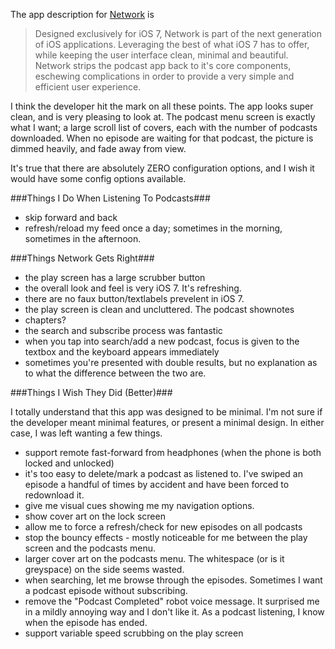 <!--{PublishedOn:"",Title:"Network Podcast App Review",Intro:"A new podcast app showed up for iPhone and iOS 7. I'm a big podcast listener. Here's my review of this app that's not yet a month old."}-->

The app description for [Network](http://networkapp.net) is

> Designed exclusively for iOS 7, Network is part of the next generation of iOS applications. Leveraging the best of what iOS 7 has to offer, while keeping the user interface clean, minimal and beautiful. Network strips the podcast app back to it's core components, eschewing complications in order to provide a very simple and efficient user experience.

I think the developer hit the mark on all these points. The app looks super clean, and is very pleasing to look at. The podcast menu screen is exactly what I want; a large scroll list of covers, each with the number of podcasts downloaded. When no episode are waiting for that podcast, the picture is dimmed heavily, and fade away from view.

It's true that there are absolutely ZERO configuration options, and I wish it would have some config options available.

###Things I Do When Listening To Podcasts###

* skip forward and back
* refresh/reload my feed once a day; sometimes in the morning, sometimes in the afternoon.


###Things Network Gets Right###
* the play screen has a large scrubber button
* the overall look and feel is very iOS 7. It's refreshing. 
* there are no faux button/textlabels prevelent in iOS 7.
* the play screen is clean and uncluttered. The podcast shownotes
* chapters?
* the search and subscribe process was fantastic
* when you tap into search/add a new podcast, focus is given to the textbox and the keyboard appears immediately
* sometimes you're presented with double results, but no explanation as to what the difference between the two are.

###Things I Wish They Did (Better)###

I totally understand that this app was designed to be minimal. I'm not sure if the developer meant minimal features, or present a minimal design. In either case, I was left wanting a few things.

* support remote fast-forward from headphones (when the phone is both locked and unlocked)
* it's too easy to delete/mark a podcast as listened to. I've swiped an episode a handful of times by accident and have been forced to redownload it.
* give me visual cues showing me my navigation options.
* show cover art on the lock screen
* allow me to force a refresh/check for new episodes on all podcasts 
* stop the bouncy effects - mostly noticeable for me between the play screen and the podcasts menu.
* larger cover art on the podcasts menu. The whitespace (or is it greyspace) on the side seems wasted.
* when searching, let me browse through the episodes. Sometimes I want a podcast episode without subscribing.
* remove the "Podcast Completed" robot voice message. It surprised me in a mildly annoying way and I don't like it. As a podcast listening, I know when the episode has ended.
* support variable speed scrubbing on the play screen
